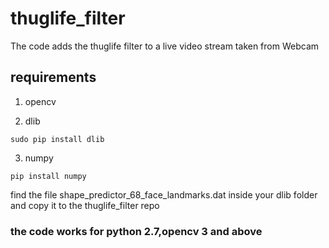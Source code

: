 # thuglife_filter

The code adds the thuglife filter to a live video stream taken from Webcam   

##           requirements 

1. opencv 

2. dlib 
```
sudo pip install dlib
```
3. numpy 
```
pip install numpy 
```
 find the file shape_predictor_68_face_landmarks.dat 
 inside your dlib folder and copy it to the thuglife_filter repo

### the code works for python 2.7,opencv 3 and above 
